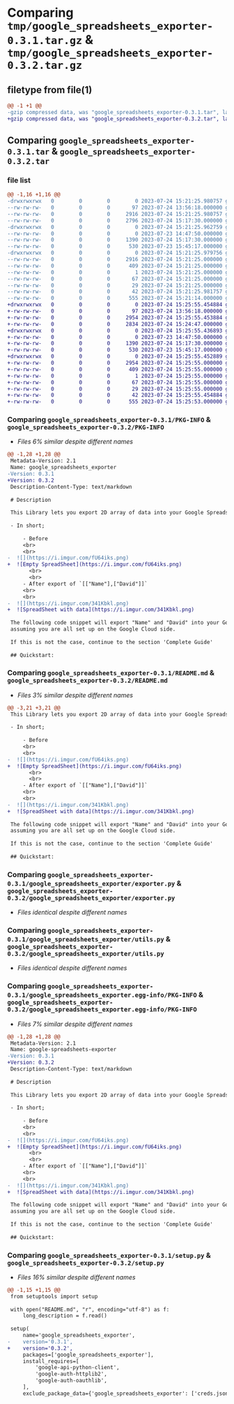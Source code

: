 # Comparing `tmp/google_spreadsheets_exporter-0.3.1.tar.gz` & `tmp/google_spreadsheets_exporter-0.3.2.tar.gz`

## filetype from file(1)

```diff
@@ -1 +1 @@
-gzip compressed data, was "google_spreadsheets_exporter-0.3.1.tar", last modified: Mon Jul 24 15:21:25 2023, max compression
+gzip compressed data, was "google_spreadsheets_exporter-0.3.2.tar", last modified: Mon Jul 24 15:25:55 2023, max compression
```

## Comparing `google_spreadsheets_exporter-0.3.1.tar` & `google_spreadsheets_exporter-0.3.2.tar`

### file list

```diff
@@ -1,16 +1,16 @@
-drwxrwxrwx   0        0        0        0 2023-07-24 15:21:25.980757 google_spreadsheets_exporter-0.3.1/
--rw-rw-rw-   0        0        0       97 2023-07-24 13:56:18.000000 google_spreadsheets_exporter-0.3.1/MANIFEST.in
--rw-rw-rw-   0        0        0     2916 2023-07-24 15:21:25.980757 google_spreadsheets_exporter-0.3.1/PKG-INFO
--rw-rw-rw-   0        0        0     2796 2023-07-24 15:17:30.000000 google_spreadsheets_exporter-0.3.1/README.md
-drwxrwxrwx   0        0        0        0 2023-07-24 15:21:25.962759 google_spreadsheets_exporter-0.3.1/google_spreadsheets_exporter/
--rw-rw-rw-   0        0        0        0 2023-07-23 14:47:50.000000 google_spreadsheets_exporter-0.3.1/google_spreadsheets_exporter/__init__.py
--rw-rw-rw-   0        0        0     1390 2023-07-24 15:17:30.000000 google_spreadsheets_exporter-0.3.1/google_spreadsheets_exporter/exporter.py
--rw-rw-rw-   0        0        0      530 2023-07-23 15:45:17.000000 google_spreadsheets_exporter-0.3.1/google_spreadsheets_exporter/utils.py
-drwxrwxrwx   0        0        0        0 2023-07-24 15:21:25.979756 google_spreadsheets_exporter-0.3.1/google_spreadsheets_exporter.egg-info/
--rw-rw-rw-   0        0        0     2916 2023-07-24 15:21:25.000000 google_spreadsheets_exporter-0.3.1/google_spreadsheets_exporter.egg-info/PKG-INFO
--rw-rw-rw-   0        0        0      409 2023-07-24 15:21:25.000000 google_spreadsheets_exporter-0.3.1/google_spreadsheets_exporter.egg-info/SOURCES.txt
--rw-rw-rw-   0        0        0        1 2023-07-24 15:21:25.000000 google_spreadsheets_exporter-0.3.1/google_spreadsheets_exporter.egg-info/dependency_links.txt
--rw-rw-rw-   0        0        0       67 2023-07-24 15:21:25.000000 google_spreadsheets_exporter-0.3.1/google_spreadsheets_exporter.egg-info/requires.txt
--rw-rw-rw-   0        0        0       29 2023-07-24 15:21:25.000000 google_spreadsheets_exporter-0.3.1/google_spreadsheets_exporter.egg-info/top_level.txt
--rw-rw-rw-   0        0        0       42 2023-07-24 15:21:25.981757 google_spreadsheets_exporter-0.3.1/setup.cfg
--rw-rw-rw-   0        0        0      555 2023-07-24 15:21:14.000000 google_spreadsheets_exporter-0.3.1/setup.py
+drwxrwxrwx   0        0        0        0 2023-07-24 15:25:55.454884 google_spreadsheets_exporter-0.3.2/
+-rw-rw-rw-   0        0        0       97 2023-07-24 13:56:18.000000 google_spreadsheets_exporter-0.3.2/MANIFEST.in
+-rw-rw-rw-   0        0        0     2954 2023-07-24 15:25:55.453884 google_spreadsheets_exporter-0.3.2/PKG-INFO
+-rw-rw-rw-   0        0        0     2834 2023-07-24 15:24:47.000000 google_spreadsheets_exporter-0.3.2/README.md
+drwxrwxrwx   0        0        0        0 2023-07-24 15:25:55.436893 google_spreadsheets_exporter-0.3.2/google_spreadsheets_exporter/
+-rw-rw-rw-   0        0        0        0 2023-07-23 14:47:50.000000 google_spreadsheets_exporter-0.3.2/google_spreadsheets_exporter/__init__.py
+-rw-rw-rw-   0        0        0     1390 2023-07-24 15:17:30.000000 google_spreadsheets_exporter-0.3.2/google_spreadsheets_exporter/exporter.py
+-rw-rw-rw-   0        0        0      530 2023-07-23 15:45:17.000000 google_spreadsheets_exporter-0.3.2/google_spreadsheets_exporter/utils.py
+drwxrwxrwx   0        0        0        0 2023-07-24 15:25:55.452889 google_spreadsheets_exporter-0.3.2/google_spreadsheets_exporter.egg-info/
+-rw-rw-rw-   0        0        0     2954 2023-07-24 15:25:55.000000 google_spreadsheets_exporter-0.3.2/google_spreadsheets_exporter.egg-info/PKG-INFO
+-rw-rw-rw-   0        0        0      409 2023-07-24 15:25:55.000000 google_spreadsheets_exporter-0.3.2/google_spreadsheets_exporter.egg-info/SOURCES.txt
+-rw-rw-rw-   0        0        0        1 2023-07-24 15:25:55.000000 google_spreadsheets_exporter-0.3.2/google_spreadsheets_exporter.egg-info/dependency_links.txt
+-rw-rw-rw-   0        0        0       67 2023-07-24 15:25:55.000000 google_spreadsheets_exporter-0.3.2/google_spreadsheets_exporter.egg-info/requires.txt
+-rw-rw-rw-   0        0        0       29 2023-07-24 15:25:55.000000 google_spreadsheets_exporter-0.3.2/google_spreadsheets_exporter.egg-info/top_level.txt
+-rw-rw-rw-   0        0        0       42 2023-07-24 15:25:55.454884 google_spreadsheets_exporter-0.3.2/setup.cfg
+-rw-rw-rw-   0        0        0      555 2023-07-24 15:25:53.000000 google_spreadsheets_exporter-0.3.2/setup.py
```

### Comparing `google_spreadsheets_exporter-0.3.1/PKG-INFO` & `google_spreadsheets_exporter-0.3.2/PKG-INFO`

 * *Files 6% similar despite different names*

```diff
@@ -1,28 +1,28 @@
 Metadata-Version: 2.1
 Name: google_spreadsheets_exporter
-Version: 0.3.1
+Version: 0.3.2
 Description-Content-Type: text/markdown
 
 # Description
 
 This Library lets you export 2D array of data into your Google Spreadsheet.
 
 - In short;
 
     - Before
     <br>
     <br>
-  ![](https://i.imgur.com/fU64iks.png)
+  ![Empty SpreadSheet](https://i.imgur.com/fU64iks.png)
       <br>
       <br>
     - After export of `[["Name"],["David"]]`
     <br>
     <br>
-  ![](https://i.imgur.com/341Kbkl.png)
+  ![SpreadSheet with data](https://i.imgur.com/341Kbkl.png)
 
 The following code snippet will export "Name" and "David" into your Google Spreadsheet,
 assuming you are all set up on the Google Cloud side.
 
 If this is not the case, continue to the section 'Complete Guide'
 
 ## Quickstart:
```

### Comparing `google_spreadsheets_exporter-0.3.1/README.md` & `google_spreadsheets_exporter-0.3.2/README.md`

 * *Files 3% similar despite different names*

```diff
@@ -3,21 +3,21 @@
 This Library lets you export 2D array of data into your Google Spreadsheet.
 
 - In short;
 
     - Before
     <br>
     <br>
-  ![](https://i.imgur.com/fU64iks.png)
+  ![Empty SpreadSheet](https://i.imgur.com/fU64iks.png)
       <br>
       <br>
     - After export of `[["Name"],["David"]]`
     <br>
     <br>
-  ![](https://i.imgur.com/341Kbkl.png)
+  ![SpreadSheet with data](https://i.imgur.com/341Kbkl.png)
 
 The following code snippet will export "Name" and "David" into your Google Spreadsheet,
 assuming you are all set up on the Google Cloud side.
 
 If this is not the case, continue to the section 'Complete Guide'
 
 ## Quickstart:
```

### Comparing `google_spreadsheets_exporter-0.3.1/google_spreadsheets_exporter/exporter.py` & `google_spreadsheets_exporter-0.3.2/google_spreadsheets_exporter/exporter.py`

 * *Files identical despite different names*

### Comparing `google_spreadsheets_exporter-0.3.1/google_spreadsheets_exporter/utils.py` & `google_spreadsheets_exporter-0.3.2/google_spreadsheets_exporter/utils.py`

 * *Files identical despite different names*

### Comparing `google_spreadsheets_exporter-0.3.1/google_spreadsheets_exporter.egg-info/PKG-INFO` & `google_spreadsheets_exporter-0.3.2/google_spreadsheets_exporter.egg-info/PKG-INFO`

 * *Files 7% similar despite different names*

```diff
@@ -1,28 +1,28 @@
 Metadata-Version: 2.1
 Name: google-spreadsheets-exporter
-Version: 0.3.1
+Version: 0.3.2
 Description-Content-Type: text/markdown
 
 # Description
 
 This Library lets you export 2D array of data into your Google Spreadsheet.
 
 - In short;
 
     - Before
     <br>
     <br>
-  ![](https://i.imgur.com/fU64iks.png)
+  ![Empty SpreadSheet](https://i.imgur.com/fU64iks.png)
       <br>
       <br>
     - After export of `[["Name"],["David"]]`
     <br>
     <br>
-  ![](https://i.imgur.com/341Kbkl.png)
+  ![SpreadSheet with data](https://i.imgur.com/341Kbkl.png)
 
 The following code snippet will export "Name" and "David" into your Google Spreadsheet,
 assuming you are all set up on the Google Cloud side.
 
 If this is not the case, continue to the section 'Complete Guide'
 
 ## Quickstart:
```

### Comparing `google_spreadsheets_exporter-0.3.1/setup.py` & `google_spreadsheets_exporter-0.3.2/setup.py`

 * *Files 16% similar despite different names*

```diff
@@ -1,15 +1,15 @@
 from setuptools import setup
 
 with open("README.md", "r", encoding="utf-8") as f:
     long_description = f.read()
 
 setup(
     name='google_spreadsheets_exporter',
-    version='0.3.1',
+    version='0.3.2',
     packages=['google_spreadsheets_exporter'],
     install_requires=[
         'google-api-python-client',
         'google-auth-httplib2',
         'google-auth-oauthlib',
     ],
     exclude_package_data={'google_spreadsheets_exporter': ['creds.json', 'test.py']},
```

